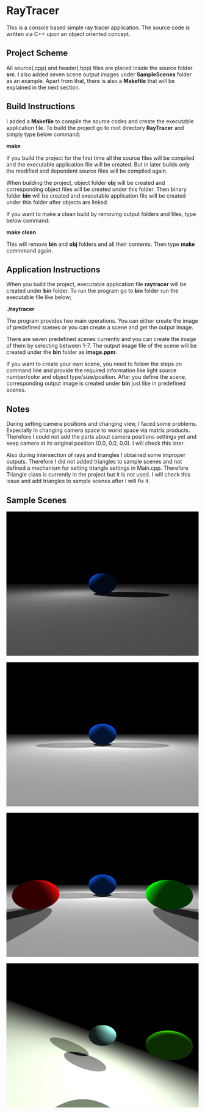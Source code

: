 # RayTracer

This is a console based simple ray tracer application. The source code is written via C++ upon an object oriented concept.


## Project Scheme

All source(.cpp) and header(.hpp) files are placed inside the source folder **src**. I also added seven scene output images under **SampleScenes** folder as an example. Apart from that, there is also a **Makefile** that will be explained in the next section.


## Build Instructions

I added a **Makefile** to compile the source codes and create the executable application file. To build the project go to root directory **RayTracer** and simply type below command:

**make**

If you build the project for the first time all the source files will be compiled and the executable application file will be created. But in later builds only the modified and dependent source files will be compiled again.

When building the project, object folder **obj** will be created and corresponding object files will be created under this folder. Then binary folder **bin** will be created and executable application file will be created under this folder after objects are linked.

If you want to make a clean build by removing output folders and files, type below command:

**make clean**

This will remove **bin** and **obj** folders and all their contents. Then type **make** commmand again.

## Application Instructions

When you build the project, executable application file **raytracer** will be created under **bin** folder. To run the program go to **bin** folder run the executable file like below;

**./raytracer**

The program provides two main operations. You can either create the image of predefined scenes or you can create a scene and get the output image.

There are seven predefined scenes currently and you can create the image of them by selecting between 1-7. The output image file of the scene will be created under the **bin** folder as **image.ppm**.

If you want to create your own scene, you need to follow the steps on command line and provide the required information like light source number/color and object type/size/position. After you define the scene, corresponding output image is created under **bin** just like in predefined scenes.

## Notes

During setting camera positions and changing view, I faced some problems. Expecially in changing camera space to world space via matrix products. Therefore I could not add the parts about camera positions settings yet and keep camera at its original position (0.0, 0.0, 0.0). I will check this later.

Also during intersection of rays and triangles I obtained some improper outputs. Therefore I did not added triangles to sample scenes and not defined a mechanism for setting triangle settings in Main.cpp. Therefore Triangle class is currently in the project but it is not used. I will check this issue and add triangles to sample scenes after I will fix it.

## Sample Scenes


![Sample Scene 4](https://github.com/onurazbar/RayTracer/blob/main/SampleScenes/Scene_4.png)

![Sample Scene 5](https://github.com/onurazbar/RayTracer/blob/main/SampleScenes/Scene_5.png)

![Sample Scene 6](https://github.com/onurazbar/RayTracer/blob/main/SampleScenes/Scene_6.png)

![Sample Scene 7](https://github.com/onurazbar/RayTracer/blob/main/SampleScenes/Scene_7.png)
